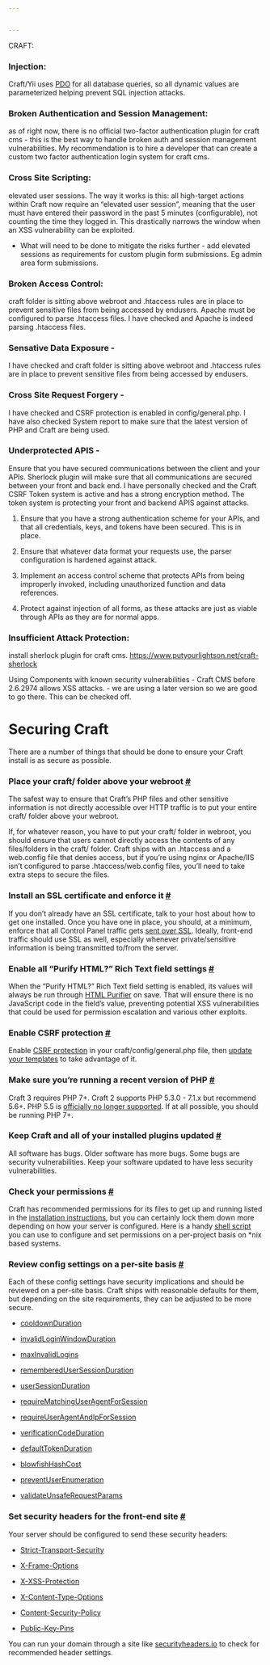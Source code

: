 ```yaml
---


---
```


<p>CRAFT:</p>
<h3 id="injection">Injection:</h3>
<p>Craft/Yii uses <a href="http://php.net/manual/en/book.pdo.php">PDO</a> for all database queries, so all dynamic values are parameterized helping prevent SQL injection attacks.</p>
<h3 id="broken-authentication-and-session-management">Broken Authentication and Session Management:</h3>
<p>as of right now, there is no official two-factor authentication plugin for craft cms - this is the best way to handle broken auth and session management vulnerabilities. My recommendation is to hire a developer that can create a custom two factor authentication login system for craft cms.</p>
<h3 id="cross-site-scripting">Cross Site Scripting:</h3>
<p>elevated user sessions. The way it works is this: all high-target actions within Craft now require an “elevated user session”, meaning that the user must have entered their password in the past 5 minutes (configurable), not counting the time they logged in. This drastically narrows the window when an XSS vulnerability can be exploited.</p>
<ul>
<li>What will need to be done to mitigate the risks further - add elevated sessions as requirements for custom plugin form submissions. Eg admin area form submissions.</li>
</ul>
<h3 id="broken-access-control">Broken Access Control:</h3>
<p>craft folder is sitting above webroot and .htaccess rules are in place to prevent sensitive files from being accessed by endusers. Apache must be configured to parse .htaccess files. I have checked and Apache is indeed parsing .htaccess files.</p>
<h3 id="sensative-data-exposure--">Sensative Data Exposure -</h3>
<p>I have checked and craft folder is sitting above webroot and .htaccess rules are in place to prevent sensitive files from being accessed by endusers.</p>
<h3 id="cross-site-request-forgery--">Cross Site Request Forgery -</h3>
<p>I have checked and CSRF protection is enabled in config/general.php. I have also checked System report to make sure that the latest version of PHP and Craft are being used.</p>
<h3 id="underprotected-apis--">Underprotected APIS -</h3>
<p>Ensure that you have secured communications between the client and your APIs. Sherlock plugin will make sure that all communications are secured between your front and back end. I have personally checked and the Craft CSRF Token system is active and has a strong encryption method. The token system is protecting your front and backend APIS against attacks.</p>
<ol>
<li>
<p>Ensure that you have a strong authentication scheme for your APIs, and that all credentials, keys, and tokens have been secured. This is in place.</p>
</li>
<li>
<p>Ensure that whatever data format your requests use, the parser configuration is hardened against attack.</p>
</li>
<li>
<p>Implement an access control scheme that protects APIs from being improperly invoked, including unauthorized function and data references.</p>
</li>
<li>
<p>Protect against injection of all forms, as these attacks are just as viable through APIs as they are for normal apps.</p>
</li>
</ol>
<h3 id="insufficient-attack-protection">Insufficient Attack Protection:</h3>
<p>install sherlock plugin for craft cms. <a href="https://www.putyourlightson.net/craft-sherlock">https://www.putyourlightson.net/craft-sherlock</a></p>
<p>Using Components with known security vulnerabilities - Craft CMS before 2.6.2974 allows XSS attacks. - we are using a later version so we are good to go there. This can be checked off.</p>
<h1 id="securing-craft">Securing Craft</h1>
<p>There are a number of things that should be done to ensure your Craft install is as secure as possible.</p>
<h3 id="place-your-craft-folder-above-your-webroot-">Place your craft/ folder above your webroot <a href="https://craftcms.com/support/securing-craft#place-your-craft-folder-above-your-webroot">#</a></h3>
<p>The safest way to ensure that Craft’s PHP files and other sensitive information is not directly accessible over HTTP traffic is to put your entire craft/ folder above your webroot.</p>
<p>If, for whatever reason, you have to put your craft/ folder in webroot, you should ensure that users cannot directly access the contents of any files/folders in the craft/ folder. Craft ships with an .htaccess and a web.config file that denies access, but if you’re using nginx or Apache/IIS isn’t configured to parse .htaccess/web.config files, you’ll need to take extra steps to secure the files.</p>
<h3 id="install-an-ssl-certificate-and-enforce-it-">Install an SSL certificate and enforce it <a href="https://craftcms.com/support/securing-craft#install-an-ssl-certificate-and-enforce-it">#</a></h3>
<p>If you don’t already have an SSL certificate, talk to your host about how to get one installed. Once you have one in place, you should, at a minimum, enforce that all Control Panel traffic gets <a href="https://craftcms.com/support/force-ssl">sent over SSL</a>. Ideally, front-end traffic should use SSL as well, especially whenever private/sensitive information is being transmitted to/from the server.</p>
<h3 id="enable-all-“purify-html”-rich-text-field-settings-">Enable all “Purify HTML?” Rich Text field settings <a href="https://craftcms.com/support/securing-craft#enable-all-purify-html-rich-text-field-settings">#</a></h3>
<p>When the “Purify HTML?” Rich Text field setting is enabled, its values will always be run through <a href="http://htmlpurifier.org/">HTML Purifier</a> on save. That will ensure there is no JavaScript code in the field’s value, preventing potential XSS vulnerabilities that could be used for permission escalation and various other exploits.</p>
<h3 id="enable-csrf-protection-">Enable CSRF protection <a href="https://craftcms.com/support/securing-craft#enable-csrf-protection">#</a></h3>
<p>Enable <a href="https://craftcms.com/docs/config-settings#enableCsrfProtection">CSRF protection</a> in your craft/config/general.php file, then <a href="https://craftcms.com/support/csrf-protection">update your templates</a> to take advantage of it.</p>
<h3 id="make-sure-you’re-running-a-recent-version-of-php-">Make sure you’re running a recent version of PHP <a href="https://craftcms.com/support/securing-craft#make-sure-youre-running-a-recent-version-of-php">#</a></h3>
<p>Craft 3 requires PHP 7+. Craft 2 supports PHP 5.3.0 - 7.1.x but recommend 5.6+. PHP 5.5 is <a href="https://secure.php.net/supported-versions.php">officially no longer supported</a>. If at all possible, you should be running PHP 7+.</p>
<h3 id="keep-craft-and-all-of-your-installed-plugins-updated-">Keep Craft and all of your installed plugins updated <a href="https://craftcms.com/support/securing-craft#keep-craft-and-all-of-your-installed-plugins-updated">#</a></h3>
<p>All software has bugs. Older software has more bugs. Some bugs are security vulnerabilities. Keep your software updated to have less security vulnerabilities.</p>
<h3 id="check-your-permissions-">Check your permissions <a href="https://craftcms.com/support/securing-craft#check-your-permissions">#</a></h3>
<p>Craft has recommended permissions for its files to get up and running listed in the <a href="https://craftcms.com/docs/installing#step-2-set-the-permissions">installation instructions</a>, but you can certainly lock them down more depending on how your server is configured. Here is a handy <a href="https://gist.github.com/khalwat/e518fea8438a426a6049">shell script</a> you can use to configure and set permissions on a per-project basis on *nix based systems.</p>
<h3 id="review-config-settings-on-a-per-site-basis-">Review config settings on a per-site basis <a href="https://craftcms.com/support/securing-craft#review-config-settings-on-a-per-site-basis">#</a></h3>
<p>Each of these config settings have security implications and should be reviewed on a per-site basis. Craft ships with reasonable defaults for them, but depending on the site requirements, they can be adjusted to be more secure.</p>
<ul>
<li>
<p><a href="https://craftcms.com/docs/config-settings#cooldownDuration">cooldownDuration</a></p>
</li>
<li>
<p><a href="https://craftcms.com/docs/config-settings#invalidLoginWindowDuration">invalidLoginWindowDuration</a></p>
</li>
<li>
<p><a href="https://craftcms.com/docs/config-settings#maxInvalidLogins">maxInvalidLogins</a></p>
</li>
<li>
<p><a href="https://craftcms.com/docs/config-settings#rememberedUserSessionDuration">rememberedUserSessionDuration</a></p>
</li>
<li>
<p><a href="https://craftcms.com/docs/config-settings#userSessionDuration">userSessionDuration</a></p>
</li>
<li>
<p><a href="https://craftcms.com/docs/config-settings#requireMatchingUserAgentForSession">requireMatchingUserAgentForSession</a></p>
</li>
<li>
<p><a href="https://craftcms.com/docs/config-settings#requireUserAgentAndIpForSession">requireUserAgentAndIpForSession</a></p>
</li>
<li>
<p><a href="https://craftcms.com/docs/config-settings#verificationCodeDuration">verificationCodeDuration</a></p>
</li>
<li>
<p><a href="https://craftcms.com/docs/config-settings#defaultTokenDuration">defaultTokenDuration</a></p>
</li>
<li>
<p><a href="https://craftcms.com/docs/config-settings#blowfishHashCost">blowfishHashCost</a></p>
</li>
<li>
<p><a href="https://craftcms.com/docs/config-settings#preventUserEnumeration">preventUserEnumeration</a></p>
</li>
<li>
<p><a href="https://craftcms.com/docs/config-settings#validateUnsafeRequestParams">validateUnsafeRequestParams</a></p>
</li>
</ul>
<h3 id="set-security-headers-for-the-front-end-site-">Set security headers for the front-end site <a href="https://craftcms.com/support/securing-craft#set-security-headers-for-the-front-end-site">#</a></h3>
<p>Your server should be configured to send these security headers:</p>
<ul>
<li>
<p><a href="https://www.owasp.org/index.php/HTTP_Strict_Transport_Security">Strict-Transport-Security</a></p>
</li>
<li>
<p><a href="https://developer.mozilla.org/en-US/docs/Web/HTTP/X-Frame-Options">X-Frame-Options</a></p>
</li>
<li>
<p><a href="https://www.owasp.org/index.php/List_of_useful_HTTP_headers">X-XSS-Protection</a></p>
</li>
<li>
<p><a href="https://www.owasp.org/index.php/List_of_useful_HTTP_headers">X-Content-Type-Options</a></p>
</li>
<li>
<p><a href="https://www.owasp.org/index.php/Content_Security_Policy">Content-Security-Policy</a></p>
</li>
<li>
<p><a href="https://developer.mozilla.org/en-US/docs/Web/Security/Public_Key_Pinning">Public-Key-Pins</a></p>
</li>
</ul>
<p>You can run your domain through a site like <a href="https://securityheaders.io/">securityheaders.io</a> to check for recommended header settings.</p>

